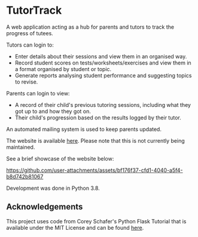 # TutorTrack
A web application acting as a hub for parents and tutors to track the progress of tutees. 

Tutors can login to:
- Enter details about their sessions and view them in an organised way.
- Record student scores on tests/worksheets/exercises and view them in a format organised by student or topic.
- Generate reports analysing student performance and suggesting topics to revise.

Parents can login to view:
- A record of their child's previous tutoring sessions, including what they got up to and how they got on.
- Their child's progression based on the results logged by their tutor.

An automated mailing system is used to keep parents updated.

The website is available [here](https://mattblessing.eu.pythonanywhere.com). Please note that this is not currently being maintained.

See a brief showcase of the website below:

https://github.com/user-attachments/assets/bf176f37-cfd1-4040-a5f4-b8d742b81067

Development was done in Python 3.8.

## Acknowledgements

This project uses code from Corey Schafer's Python Flask Tutorial that is available under the MIT License and can be found [here](https://github.com/CoreyMSchafer/code_snippets/blob/master/Python/Flask_Blog).

